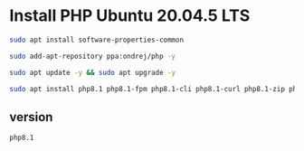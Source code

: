 # Install PHP Ubuntu 20.04.5 LTS
```bash
sudo apt install software-properties-common
```
```bash
sudo add-apt-repository ppa:ondrej/php -y
```
```bash
sudo apt update -y && sudo apt upgrade -y
```
```bash
sudo apt install php8.1 php8.1-fpm php8.1-cli php8.1-curl php8.1-zip php8.1-mysql php8.1-mbstring php8.1-xml php8.1-bcmath php8.1-pgsql
```
## version
```
php8.1
```
